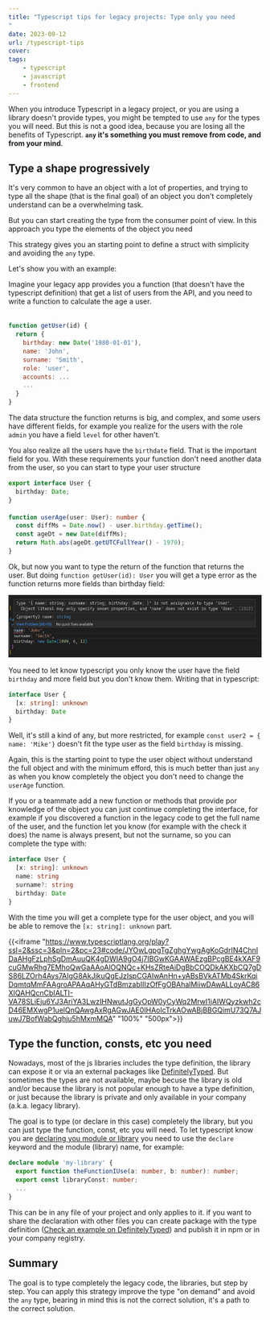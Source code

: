 ```yaml
---
title: "Typescript tips for legacy projects: Type only you need
"
date: 2023-09-12
url: /typescript-tips
cover:
tags:
    - typescript
    - javascript
    - frontend
---
```


When you introduce Typescript in a legacy project, or you are using a library doesn't provide types, you might be tempted to use `any` for the types you will need. But this is not a good idea, because you are losing all the benefits of Typescript. **`any` it's something you must remove from code, and from your mind**. 

## Type a shape progressively

It's very common to have an object with a lot of properties, and trying to type all the shape (that is the final goal) of an object you don't completely understand can be a overwhelming task.

But you can start creating the type from the consumer point of view. In this approach you type the elements of the object you need

This strategy gives you an starting point to define a struct with simplicity and avoiding the `any` type.


Let's show you with an example:

Imagine your legacy app provides you a function (that doesn't have the typescript definition) that get a list of users from the API, and you need to write a function to calculate the age a user.

```javascript

function getUser(id) {
  return {
    birthday: new Date('1980-01-01'),
    name: 'John',
    surname: 'Smith',
    role: 'user',
    accounts: ...
    ...
  }
}
```

The data structure the function returns is big, and complex, and some users have different fields, for example you realize for the users with the role `admin` you have a field `level` for other haven't. 

You also realize all the users have the `birthdate` field. That is the important field for you. With these requirements your function don't need another data from the user, so you can start to type your user structure

```ts
export interface User {
  birthday: Date;
}

function userAge(user: User): number {
  const diffMs = Date.now() - user.birthday.getTime();
  const ageDt = new Date(diffMs);
  return Math.abs(ageDt.getUTCFullYear() - 1970);   
}
```

Ok, but now you want to type the return of the function that returns the user. But doing `function getUser(id): User` you will get a type error as the function returns more fields than birthday field:

![img.png](img.png)

You need to let know typescript you only know the user have the field `birthday` and more field but you don't know them. Writing that in typescript: 

```ts
interface User {
  [x: string]: unknown
  birthday: Date
}
```

Well, it's still a kind of any, but more restricted, for example `const user2 = { name: 'Mike'}` doesn't fit the type user as the field `birthday` is missing.

Again, this is the starting point to type the user object without understand the full object and with the minimum efford, this is much better than just `any` as when you know completely the object you don't need to change the `userAge` function.

If you or a teammate add a new function or methods that provide por knowledge of the object you can just continue completing the interface, for example if you discovered a function in the legacy code to get the full name of the user, and the function let you know (for example with the check it does)
the name is always present, but not the surname, so you can complete the type with:
```ts
interface User {
  [x: string]: unknown
  name: string
  surname?: string
  birthday: Date
}
```

With the time you will get a complete type for the user object, and you will be able to remove the `[x: string]: unknown` part.

{{<iframe "https://www.typescriptlang.org/play?ssl=2&ssc=3&pln=2&pc=23#code/JYOwLgpgTgZghgYwgAgKoGdrIN4ChnIDaAHgFzLphSgDmAuuQK4gDWIA9gO4j7IBGwKGAAWAEzgBPcgBE4kXAF9cuGMwRhg7EMhoQwGaAAoAlOQNQc+KHsZRteAiDgBbCOQDkAKXbCQ7gDS86LZOrh4Ays7AIgG8AkJikuQgEJzIspCGAIwAnHn+yABsBVkATMb4SkrKqiDqmtqMmFAAgroAPAAqAHyGTdBmzabIIIzOfFgOBAhalMiiwDAwALLoyAC86XIQAHQcnCbIALTI-VA78SLiEju6YJ3AriYA3LwzIHNwutJgGyOpW0yCyWq2MrwI1jAIWQyzkwh2cD46EMXwgP1uelQnQAwgAxRgAGwJAE0IHAoIcTrkAOwABjBBGQimU73Q7AJuwJ7BofWabQghju5hMxmMQA" "100%" "500px">}}


## Type the function, consts, etc you need

Nowadays, most of the js libraries includes the type definition, the library can expose it or via an external packages like [DefinitelyTyped](https://github.com/DefinitelyTyped/DefinitelyTyped).
But sometimes the types are not available, maybe becuse the library is old and/or because the library is not popular enough to have a type definition, or just because the library is private and only available in your company (a.k.a. legacy library).

The goal is to type (or declare in this case) completely the library, but you can just type the function, const, etc you will need. 
To let typescript know you are [declaring you module or library](https://www.typescriptlang.org/docs/handbook/modules.html#working-with-other-javascript-libraries) you need to use the `declare` keyword and the module (library) name, for example:

```ts
declare module 'my-library' {
  export function theFunctionIUse(a: number, b: number): number;
  export const libraryConst: number;
  ...
}
```
This can be in any file of your project and only applies to it. if you want to share the declaration with other files you can create package with the type definition ([Check an example on DefinitelyTyped](https://github.com/DefinitelyTyped/DefinitelyTyped/tree/master/types/chromecast-api)) and publish it in npm or in your company registry.

## Summary

The goal is to type completely the legacy code, the libraries, but step by step. You can apply this strategy improve the type "on demand" and avoid the `any` type, bearing in mind this is not the correct solution, it's a path to the correct solution.
